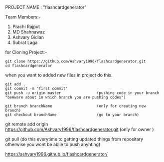 PROJECT NAME : "flashcardgenerator"

Team Members:-

1. Prachi Rajput
2. MD Shahnawaz
3. Ashvary Gidian
4. Subrat Laga

for Cloning Project:-

    git clone https://github.com/Ashvary1996/flashcardgenerator.git
    cd flashcardgenerator

when you want to added new files in project do this.

    git add .
    git commit -m "first commit"
    git push -u origin master                (pushing code in your branch "beAware about in which branch you are pushing codes")

    git branch branchName                    (only for creating new branch)
    git checkout branchName                  (go to your branch)

git remote add origin https://github.com/Ashvary1996/flashcardgenerator.git (only for owner )

git pull (do this everytime to getting updated things from repositary otherwise you wont be ablle to push anyhting)

https://ashvary1996.github.io/flashcardgenerator/
